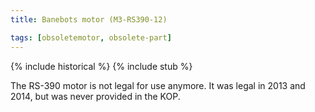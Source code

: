 ```yaml
---
title: Banebots motor (M3-RS390-12)

tags: [obsoletemotor, obsolete-part]
---
```


{% include historical %}
{% include stub %}

The RS-390 motor is not legal for use anymore. It was legal in 2013 and 2014, but was never provided in the KOP.
